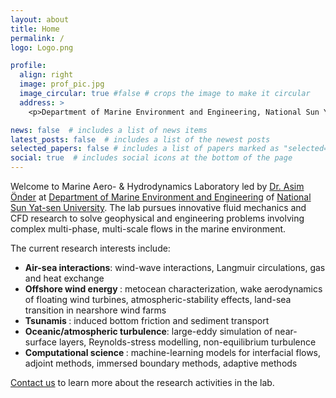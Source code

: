 ```yaml
---
layout: about
title: Home
permalink: / 
logo: Logo.png

profile:
  align: right
  image: prof_pic.jpg
  image_circular: true #false # crops the image to make it circular
  address: >
    <p>Department of Marine Environment and Engineering, National Sun Yat-sen University, No. 70, Lienhai Rd., Kaohsiung 80424, Taiwan</p>

news: false  # includes a list of news items
latest_posts: false  # includes a list of the newest posts
selected_papers: false # includes a list of papers marked as "selected={true}"
social: true  # includes social icons at the bottom of the page
---
```

Welcome to Marine Aero- & Hydrodynamics Laboratory led by <a href="/pi/">Dr. Asim Önder</a> at <a href="https://maev.nsysu.edu.tw/?Lang=en">Department of Marine Environment and Engineering</a> of <a href="https://www.nsysu.edu.tw/">National Sun Yat-sen University</a>. The lab pursues innovative fluid mechanics and CFD research to solve geophysical and engineering problems involving complex multi-phase, multi-scale flows in the marine environment.

The current research interests include:
- <b> Air-sea interactions</b>: wind-wave interactions, Langmuir circulations, gas and heat exchange
- <b> Offshore wind energy </b>: metocean characterization, wake aerodynamics of floating wind turbines, atmospheric-stability effects, land-sea transition in nearshore wind farms
- <b> Tsunamis </b>: induced bottom friction and sediment transport
- <b> Oceanic/atmospheric turbulence</b>: large-eddy simulation of near-surface layers, Reynolds-stress modelling, non-equilibrium turbulence
- <b> Computational science </b>: machine-learning models for interfacial flows, adjoint methods, immersed boundary methods, adaptive methods

<a href="/positions/">Contact us</a> to learn more about the research activities in the lab. 





